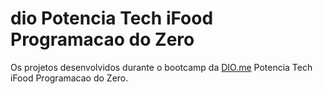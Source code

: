 # dio Potencia Tech iFood Programacao do Zero
 Os projetos desenvolvidos durante o bootcamp da [DIO.me](https://www.dio.me) Potencia Tech iFood Programacao do Zero.
